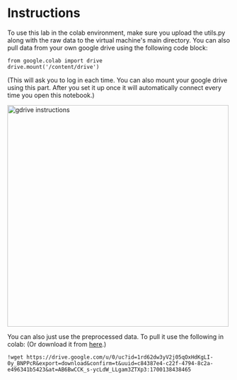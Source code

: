# Instructions

To use this lab in the colab environment, make sure you upload the utils.py along with the raw data to the virtual machine's main directory.
You can also pull data from your own google drive using the following code block: 

~~~
from google.colab import drive
drive.mount('/content/drive')
~~~

(This will ask you to log in each time. You can also mount your google drive using this part. 
After you set it up once it will automatically connect every time you open this notebook.)

<img src="https://github.com/volgasezen/di504/assets/127928023/d257b486-b593-46df-b43a-7ea4493f2318" alt="gdrive instructions" width="500"/>

You can also just use the preprocessed data. To pull it use the following in colab: (Or download it from [here](https://drive.google.com/file/d/1rd62dw3yV2j05qOxHdKgLI-0y_BNPPcR/view?usp=sharing).)

~~~
!wget https://drive.google.com/u/0/uc?id=1rd62dw3yV2j05qOxHdKgLI-0y_BNPPcR&export=download&confirm=t&uuid=c84387e4-c22f-4794-8c2a-e496341b5423&at=AB6BwCCK_s-ycLdW_LLgam3ZTXp3:1700138438465
~~~
